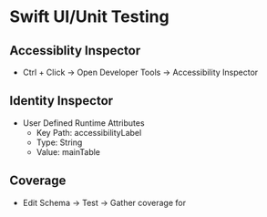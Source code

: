 # Swift UI/Unit Testing

## Accessiblity Inspector

- Ctrl + Click -> Open Developer Tools -> Accessibility Inspector

## Identity Inspector

- User Defined Runtime Attributes
    - Key Path: accessibilityLabel
    - Type: String
    - Value: mainTable

## Coverage

- Edit Schema -> Test -> Gather coverage for

